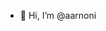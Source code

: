 - 👋 Hi, I’m @aarnoni

<!---
aarnoni/aarnoni is a ✨ special ✨ repository because its `README.md` (this file) appears on your GitHub profile.
You can click the Preview link to take a look at your changes.
--->
